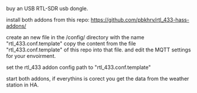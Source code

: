 buy an USB RTL-SDR usb dongle.

install both addons from this repo:
https://github.com/pbkhrv/rtl_433-hass-addons/

create an new file in the /config/ directory with the name "rtl_433.conf.template"
copy the content from the file "rtl_433.conf.template" of this repo into that file.
and edit the MQTT settings for your envoirment. 

set the rtl_433 addon config path to "rtl_433.conf.template"

start both addons, if everythins is corect you get the data from the weather station in HA.
